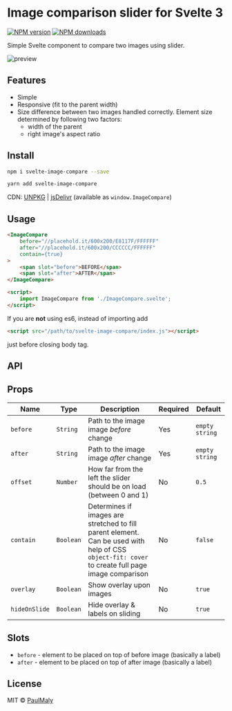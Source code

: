 # Image comparison slider for Svelte 3

[![NPM version](https://img.shields.io/npm/v/svelte-image-compare.svg?style=flat)](https://www.npmjs.com/package/svelte-image-compare) [![NPM downloads](https://img.shields.io/npm/dm/svelte-image-compare.svg?style=flat)](https://www.npmjs.com/package/svelte-image-compare)

Simple Svelte component to compare two images using slider.

![preview](https://react-compare-image.yuuniworks.com/anime.gif)

## Features

- Simple
- Responsive (fit to the parent width)
- Size difference between two images handled correctly. Element size determined by following two factors:
  - width of the parent
  - right image's aspect ratio

## Install

```bash
npm i svelte-image-compare --save
```

```bash
yarn add svelte-image-compare
```

CDN: [UNPKG](https://unpkg.com/svelte-image-compare/) | [jsDelivr](https://cdn.jsdelivr.net/npm/svelte-image-compare/) (available as `window.ImageCompare`)

## Usage

```html
<ImageCompare 
    before="//placehold.it/600x200/E8117F/FFFFFF"
    after="//placehold.it/600x200/CCCCCC/FFFFFF"
    contain={true}
>
	<span slot="before">BEFORE</span>
	<span slot="after">AFTER</span>
</ImageCompare>

<script>
    import ImageCompare from './ImageCompare.svelte';
</script>
```

If you are **not** using es6, instead of importing add 

```html
<script src="/path/to/svelte-image-compare/index.js"></script>
```

just before closing body tag.

## API

## Props

| Name | Type | Description | Required | Default |
| --- | --- | --- | --- | --- |
| `before` | `String` | Path to the image image *before* change | Yes | `empty string` |
| `after` | `String` | Path to the image image *after* change | Yes | `empty string` |
| `offset` | `Number` | How far from the left the slider should be on load (between 0 and 1) | No | `0.5` |
| `contain` | `Boolean` | Determines if images are stretched to fill parent element. Can be used with help of CSS `object-fit: cover` to create full page image comparison | No | `false` |
| `overlay` | `Boolean` | Show overlay upon images | No | `true` |
| `hideOnSlide` | `Boolean` | Hide overlay & labels on sliding | No | `true` |

## Slots

- `before` - element to be placed on top of before image (basically a label)
- `after` - element to be placed on top of after image (basically a label)

## License

MIT &copy; [PaulMaly](https://github.com/PaulMaly)

